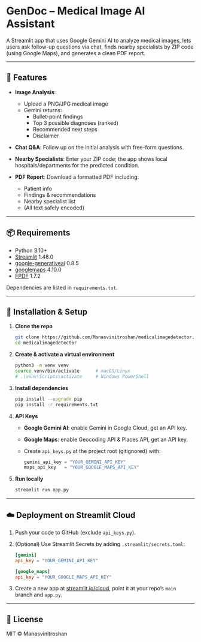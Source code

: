 
# GenDoc – Medical Image AI Assistant

A Streamlit app that uses Google Gemini AI to analyze medical images, lets users ask follow-up questions via chat, finds nearby specialists by ZIP code (using Google Maps), and generates a clean PDF report.

---

## 🚀 Features

- **Image Analysis**:  
  - Upload a PNG/JPG medical image  
  - Gemini returns:
    - Bullet-point findings  
    - Top 3 possible diagnoses (ranked)  
    - Recommended next steps  
    - Disclaimer  

- **Chat Q&A**: Follow up on the initial analysis with free-form questions.  

- **Nearby Specialists**: Enter your ZIP code; the app shows local hospitals/departments for the predicted condition.  

- **PDF Report**: Download a formatted PDF including:
  - Patient info  
  - Findings & recommendations  
  - Nearby specialist list  
  - (All text safely encoded)  

---

## 📦 Requirements

- Python 3.10+  
- [Streamlit](https://streamlit.io/) 1.48.0  
- [google-generativeai](https://pypi.org/project/google-generativeai/) 0.8.5  
- [googlemaps](https://pypi.org/project/googlemaps/) 4.10.0  
- [FPDF](https://pypi.org/project/fpdf/) 1.7.2  

Dependencies are listed in `requirements.txt`.

---

## 🔧 Installation & Setup

1. **Clone the repo**
   ```bash
   git clone https://github.com/Manasvinitroshan/medicalimagedetector.git
   cd medicalimagedetector
   ```

2. **Create & activate a virtual environment**

   ```bash
   python3 -m venv venv
   source venv/bin/activate      # macOS/Linux
   # .\venv\Scripts\activate     # Windows PowerShell
   ```

3. **Install dependencies**

   ```bash
   pip install --upgrade pip
   pip install -r requirements.txt
   ```

4. **API Keys**

   * **Google Gemini AI**: enable Gemini in Google Cloud, get an API key.
   * **Google Maps**: enable Geocoding API & Places API, get an API key.
   * Create `api_keys.py` at the project root (gitignored) with:

     ```python
     gemini_api_key = "YOUR_GEMINI_API_KEY"
     maps_api_key   = "YOUR_GOOGLE_MAPS_API_KEY"
     ```

5. **Run locally**

   ```bash
   streamlit run app.py
   ```

---

## ☁️ Deployment on Streamlit Cloud

1. Push your code to GitHub (exclude `api_keys.py`).
2. (Optional) Use Streamlit Secrets by adding `.streamlit/secrets.toml`:

   ```toml
   [gemini]
   api_key = "YOUR_GEMINI_API_KEY"

   [google_maps]
   api_key = "YOUR_GOOGLE_MAPS_API_KEY"
   ```
3. Create a new app at [streamlit.io/cloud](https://streamlit.io/cloud), point it at your repo’s `main` branch and `app.py`.

---

## 📝 License

MIT © Manasvinitroshan


